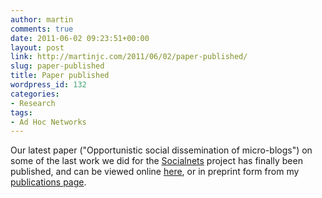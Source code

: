 ```yaml
---
author: martin
comments: true
date: 2011-06-02 09:23:51+00:00
layout: post
link: http://martinjc.com/2011/06/02/paper-published/
slug: paper-published
title: Paper published
wordpress_id: 132
categories:
- Research
tags:
- Ad Hoc Networks
---
```


Our latest paper ("Opportunistic social dissemination of micro-blogs") on some of the last work we did for the [Socialnets](http://www.social-nets.eu/) project has finally been published, and can be viewed online [here](http://dx.doi.org/10.1016/j.adhoc.2011.04.012), or in preprint form from my [publications page](http://users.cs.cf.ac.uk/M.J.Chorley/research/publications/).
